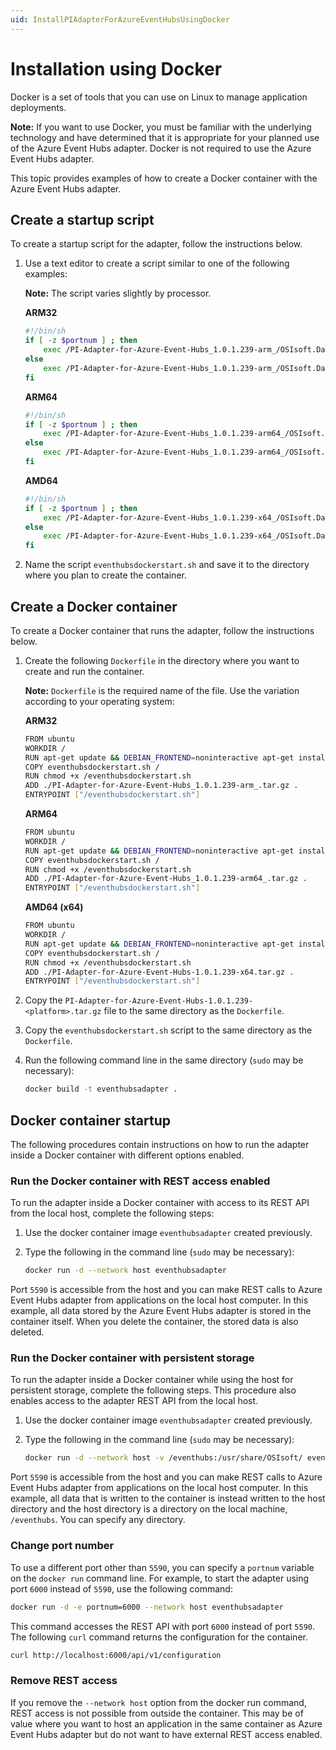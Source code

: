 ```yaml
---
uid: InstallPIAdapterForAzureEventHubsUsingDocker
---
```


# Installation using Docker

Docker is a set of tools that you can use on Linux to manage application deployments.

**Note:** If you want to use Docker, you must be familiar with the underlying technology and have determined that it is appropriate for your planned use of the Azure Event Hubs adapter. Docker is not required to use  the Azure Event Hubs adapter.

This topic provides examples of how to create a Docker container with the Azure Event Hubs adapter.

## Create a startup script

To create a startup script for the adapter, follow the instructions below.

1. Use a text editor to create a script similar to one of the following examples:

    **Note:** The script varies slightly by processor.

    **ARM32**

    ```bash
    #!/bin/sh
    if [ -z $portnum ] ; then
        exec /PI-Adapter-for-Azure-Event-Hubs_1.0.1.239-arm_/OSIsoft.Data.System.Host
    else
        exec /PI-Adapter-for-Azure-Event-Hubs_1.0.1.239-arm_/OSIsoft.Data.System.Host --port:$portnum
    fi
    ```

    **ARM64**

    ```bash
    #!/bin/sh
    if [ -z $portnum ] ; then
        exec /PI-Adapter-for-Azure-Event-Hubs_1.0.1.239-arm64_/OSIsoft.Data.System.Host
    else
        exec /PI-Adapter-for-Azure-Event-Hubs_1.0.1.239-arm64_/OSIsoft.Data.System.Host --port:$portnum
    fi
    ```

    **AMD64**
            
    ```bash
    #!/bin/sh
    if [ -z $portnum ] ; then
        exec /PI-Adapter-for-Azure-Event-Hubs_1.0.1.239-x64_/OSIsoft.Data.System.Host
    else
        exec /PI-Adapter-for-Azure-Event-Hubs_1.0.1.239-x64_/OSIsoft.Data.System.Host --port:$portnum
    fi
    ```

2. Name the script `eventhubsdockerstart.sh` and save it to the directory where you plan to create the container.

## Create a Docker container

To create a Docker container that runs the adapter, follow the instructions below.

1. Create the following `Dockerfile` in the directory where you want to create and run the container.

    **Note:** `Dockerfile` is the required name of the file. Use the variation according to your operating system:

    **ARM32**

    ```bash
    FROM ubuntu
    WORKDIR /
    RUN apt-get update && DEBIAN_FRONTEND=noninteractive apt-get install -y ca-certificates libicu60 libssl1.1 curl
    COPY eventhubsdockerstart.sh /
    RUN chmod +x /eventhubsdockerstart.sh
    ADD ./PI-Adapter-for-Azure-Event-Hubs_1.0.1.239-arm_.tar.gz .
    ENTRYPOINT ["/eventhubsdockerstart.sh"]
    ```

    **ARM64**

    ```bash
    FROM ubuntu
    WORKDIR /
    RUN apt-get update && DEBIAN_FRONTEND=noninteractive apt-get install -y ca-certificates libicu66 libssl1.1 curl
    COPY eventhubsdockerstart.sh /
    RUN chmod +x /eventhubsdockerstart.sh
    ADD ./PI-Adapter-for-Azure-Event-Hubs_1.0.1.239-arm64_.tar.gz .
    ENTRYPOINT ["/eventhubsdockerstart.sh"]
    ```

    **AMD64 (x64)**

    ```bash
    FROM ubuntu
    WORKDIR /
    RUN apt-get update && DEBIAN_FRONTEND=noninteractive apt-get install -y ca-certificates libicu66 libssl1.1 curl
    COPY eventhubsdockerstart.sh /
    RUN chmod +x /eventhubsdockerstart.sh
    ADD ./PI-Adapter-for-Azure-Event-Hubs-1.0.1.239-x64.tar.gz .
    ENTRYPOINT ["/eventhubsdockerstart.sh"]
    ```

2. Copy the `PI-Adapter-for-Azure-Event-Hubs-1.0.1.239-<platform>.tar.gz` file to the same directory as the `Dockerfile`.

3. Copy the `eventhubsdockerstart.sh` script to the same directory as the `Dockerfile`.

4. Run the following command line in the same directory (`sudo` may be necessary):

    ```bash
    docker build -t eventhubsadapter .
    ```

## Docker container startup

The following procedures contain instructions on how to run the adapter inside a Docker container with different options enabled.

### Run the Docker container with REST access enabled

To run the adapter inside a Docker container with access to its REST API from the local host, complete the following steps:

1. Use the docker container image `eventhubsadapter` created previously.
2. Type the following in the command line (`sudo` may be necessary):

    ```bash
    docker run -d --network host eventhubsadapter
    ```

Port `5590` is accessible from the host and you can make REST calls to Azure Event Hubs adapter from applications on the local host computer. In this example, all data stored by the Azure Event Hubs adapter is stored in the container itself. When you delete the container, the stored data is also deleted.

### Run the Docker container with persistent storage

To run the adapter inside a Docker container while using the host for persistent storage, complete the following steps. This procedure also enables access to the adapter REST API from the local host.

1. Use the docker container image `eventhubsadapter` created previously.
2. Type the following in the command line (`sudo` may be necessary):

    ```bash
    docker run -d --network host -v /eventhubs:/usr/share/OSIsoft/ eventhubsadapter
    ```

Port `5590` is accessible from the host and you can make REST calls to Azure Event Hubs adapter from applications on the local host computer. In this example, all data that is written to the container is instead written to the host directory and the host directory is a directory on the local machine, `/eventhubs`. You can specify any directory.

### Change port number

To use a different port other than `5590`, you can specify a `portnum` variable on the `docker run` command line. For example, to start the adapter using port `6000` instead of `5590`, use the following command:

```bash
docker run -d -e portnum=6000 --network host eventhubsadapter
```

This command accesses the REST API with port `6000` instead of port `5590`. The following `curl` command returns the configuration for the container.

```bash
curl http://localhost:6000/api/v1/configuration
```

### Remove REST access

If you remove the `--network host` option from the docker run command, REST access is not possible from outside the container. This may be of value where you want to host an application in the same container as Azure Event Hubs adapter but do not want to have external REST access enabled.
